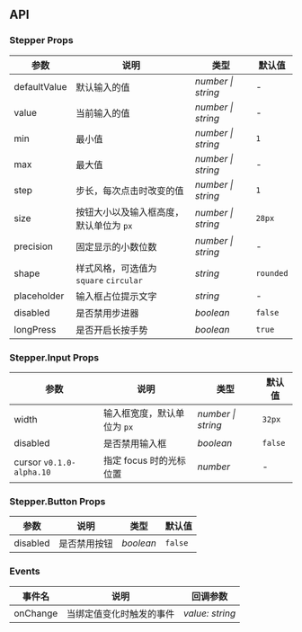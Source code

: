 ## API

### Stepper Props

| 参数         | 说明                                    | 类型               | 默认值    |
| ------------ | --------------------------------------- | ------------------ | --------- |
| defaultValue | 默认输入的值                            | _number \| string_ | -         |
| value        | 当前输入的值                            | _number \| string_ | -         |
| min          | 最小值                                  | _number \| string_ | `1`       |
| max          | 最大值                                  | _number \| string_ | -         |
| step         | 步长，每次点击时改变的值                | _number \| string_ | `1`       |
| size         | 按钮大小以及输入框高度，默认单位为 `px` | _number \| string_ | `28px`    |
| precision    | 固定显示的小数位数                      | _number \| string_ | -         |
| shape        | 样式风格，可选值为 `square` `circular`  | _string_           | `rounded` |
| placeholder  | 输入框占位提示文字                      | _string_           | -         |
| disabled     | 是否禁用步进器                          | _boolean_          | `false`   |
| longPress    | 是否开启长按手势                        | _boolean_          | `true`    |

### Stepper.Input Props

| 参数                     | 说明                        | 类型               | 默认值  |
| ------------------------ | --------------------------- | ------------------ | ------- |
| width                    | 输入框宽度，默认单位为 `px` | _number \| string_ | `32px`  |
| disabled                 | 是否禁用输入框              | _boolean_          | `false` |
| cursor `v0.1.0-alpha.10` | 指定 focus 时的光标位置     | _number_           | -       |

### Stepper.Button Props

| 参数     | 说明         | 类型      | 默认值  |
| -------- | ------------ | --------- | ------- |
| disabled | 是否禁用按钮 | _boolean_ | `false` |

### Events

| 事件名   | 说明                     | 回调参数        |
| -------- | ------------------------ | --------------- |
| onChange | 当绑定值变化时触发的事件 | _value: string_ |